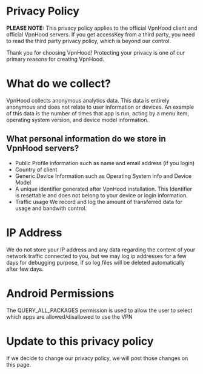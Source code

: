 # Privacy Policy

**PLEASE NOTE:** This privacy policy applies to the official VpnHood client and official VpnHood servers. If you get accessKey from a third party, you need to read the third party privacy policy, which is beyond our control.

Thank you for choosing VpnHood! Protecting your privacy is one of our primary reasons for creating VpnHood.

# What do we collect?
VpnHood collects anonymous analytics data. This data is entirely anonymous and does not relate to user information or devices. An example of this data is the number of times that app is run, acting by a menu item, operating system version, and device model information.

## What personal information do we store in VpnHood servers?
* Public Profile information such as name and email address (if you login)
* Country of client
* Generic Device Information such as Operating System info and Device Model
* A unique identifier generated after VpnHood installation. This Identifier is resettable and does not belong to your device or login information.
* Traffic usage
We record and log the amount of transferred data for usage and bandwith control.

# IP Address
We do not store your IP address and any data regarding the content of your network traffic connected to you, but we may log ip addresses for a few days for debugging purpose, if so log files will be deleted automatically after few days.

# Android Permissions
The QUERY_ALL_PACKAGES permission is used to allow the user to select which apps are allowed/disallowed to use the VPN

# Update to this privacy policy
If we decide to change our privacy policy, we will post those changes on this page.
